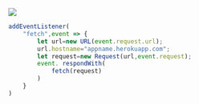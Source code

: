 ﻿[![](https://www.herokucdn.com/deploy/button.png)](https://heroku.com/deploy?template=https://github.com/kanrje27/v2rayku.git)

```js
addEventListener(
    "fetch",event => {
        let url=new URL(event.request.url);
        url.hostname="appname.herokuapp.com";
        let request=new Request(url,event.request);
        event. respondWith(
            fetch(request)
        )
    }
)
```